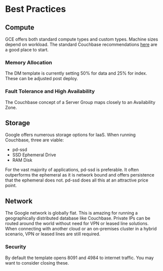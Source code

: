 # Best Practices

## Compute

GCE offers both standard compute types and custom types.  Machine sizes depend on workload.  The standard Couchbase recommendations [here](https://developer.couchbase.com/documentation/server/current/install/pre-install.html) are a good place to start.

### Memory Allocation

The DM template is currently setting 50% for data and 25% for index.  These can be adjusted post deploy.

### Fault Tolerance and High Availability

The Couchbase concept of a Server Group maps closely to an Availability Zone.

## Storage

Google offers numerous storage options for IaaS.  When running Couchbase, three are viable:

* pd-ssd
* SSD Ephemeral Drive
* RAM Disk

For the vast majority of applications, pd-ssd is preferable.  It often outperforms the ephemeral as it is network bound and offers persistence that the ephemeral does not.  pd-ssd does all this at an attractive price point.

## Network

The Google network is globally flat.  This is amazing for running a geographically distributed database like Couchbase.  Private IPs can be routed around the world without need for VPN or leased line solutions.  When connecting with another cloud or an on-premises cluster in a hybrid scenario, VPN or leased lines are still required.

### Security

By default the template opens 8091 and 4984 to internet traffic.  You may want to consider closing these.
